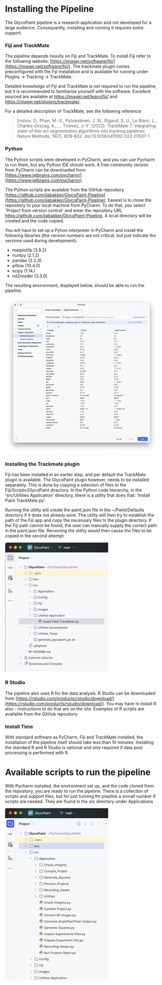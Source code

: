 
# Installing the Pipeline

The GlycoPaint pipeline is a research application and not developed for a large audience. Consequently, installing and running it requires some support.

### Fiji and TrackMate
The pipeline depends heavily on Fiji and TrackMate. To install Fiji refer to the following website: [https://imagej.net/software/fiji/](https://imagej.net/software/fiji/).
The trackmate plugin comes preconfigured with the Fiji installation and is available for running under Plugins -> Tracking -> TrackMate.

Detailed knowledge of Fiji and TrackMate is not required to run the pipeline, but it is recommended to familiarize yourself with the software. Excellent sourced are available at https://imagej.net/learn/fiji/ and https://imagej.net/plugins/trackmate/. 

For a detailed description of TrackMate, see the following reference:

> Ershov, D., Phan, M.-S., Pylvänäinen, J. W., Rigaud, S. U., Le Blanc, L., Charles-Orszag, A., … Tinevez, J.-Y. (2022).
TrackMate 7: integrating state-of-the-art segmentation algorithms into tracking pipelines. Nature Methods, 19(7),
829–832. doi:10.1038/s41592-022-01507-1

### Python
The Python scripts were developed in PyCharm, and you can use Pycharm to run them, but any Python IDE should work. A free community version from PyCharm can be downloaded from [https://www.jetbrains.com/pycharm/](https://www.jetbrains.com/pycharm/).

The Python scripts are available from the GitHub repository [https://github.com/jjabakker/GlycoPaint-Pipeline](https://github.com/jjabakker/GlycoPaint-Pipeline). Easiest is to clone the repository to your local machine from PyCharm. To do that, you select 'Project from version control' and enter the repository URL https://github.com/jjabakker/GlycoPaint-Pipeline. A local directory will be created and the code copied. 

You will have to set up a Pyhon interpreter in PyCharm and install the following libraries (the version numbers are not critical, but just indicate the versions used during development):

- matplotlib (3.9.2)
- numpy (2.1.2)
- pandas (2.2.3)
- pillow (10.4.0)
- scipy (1.14.)
- nd2reader (3.3.0)

The resulting environment, displayed below, should be able to run the pipeline.

![](./Images/pycharm_environment.png)

### Installing the Trackmate plugin

Fiji has been installed in an earlier step, and per default the TrackMate plugin is available. The GlycoPaint plugin however, needs to be installed separately. This is done by copying a selection of files to the Fiji/Scripts/GlycoPaint directory. In the Python code hierarchy, in the 'src/Utilities Application' directory, there is a utility that does that: 'Install Paint TrackMate.py'. 

Running the utility will create the paint.json file in the ~/Paint/Defaults directory if it does not already exist. The utility will then try to establish the path of the Fiji app and copy the necessary files to the plugin directory. If the Fiji path cannot be found, the user can manually supply the correct path in the paint.json file. Rerunning the utility would then cause the files to be copied in the second attempt.  

![](./Images/install_glycopaint.png)

### R Studio
The pipeline also uses R for the data analysis. R Studio can be downloaded from [https://rstudio.com/products/rstudio/download/](https://rstudio.com/products/rstudio/download/). You may have to install R also - instructions to do that are on the site. Examples of R scripts are available from the GitHub repository

### Install Time
With standard software as PyCharm, Fiji and TrackMate installed, the installation of the pipeline itself should take less than 10 minutes. Installing the standard R and R Studio is optional and only required if data post processing is performed with R.

# Available scripts to run the pipeline

With Pycharm installed, the environment set up, and the code cloned from the repository, you are ready to run the pipeline. There is a collection of scripts and support files, but for just tunning thr piepline a smnall number if scripts are needed. They are found in the src directory under Applications

![](Images/python_scripts.png)